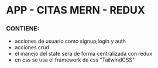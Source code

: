 # APP - CITAS MERN - REDUX

### CONTIENE:

- acciones de usuario como signup,login y auth
- acciones crud
- el manejo del state sera de forma centralizada con redux
- en css se usa el framework de css "TailwindCSS"
